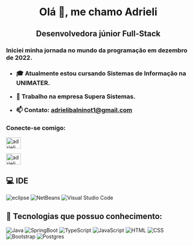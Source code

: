 <h1 align="center">Olá 👋, me chamo Adrieli</h1>
<h2 align="center"> Desenvolvedora júnior Full-Stack</h2>

<h3>Iniciei minha jornada no mundo da programação em dezembro de 2022.<h3>

- :mortar_board: Atualmente estou cursando Sistemas de Informação na UNIMATER.

- 🔭 Trabalho na empresa Supera Sistemas.

- 📫 Contato: **adrielibalninot1@gmail.com**

<h3 align="left">Conecte-se comigo: </h3>
<p align="left">
<a href="https://www.linkedin.com/in/adrieli-balbinot/" target="blank"><img align="center" src="https://raw.githubusercontent.com/rahuldkjain/github-profile-readme-generator/master/src/images/icons/Social/linked-in-alt.svg" alt="adrieli" height="30" width="40" /></a>
</p>
<p align="left">
<a href="adrielibalbinot1@gmail.com" target="blank"><img align="center" src="https://raw.githubusercontent.com/rahuldkjain/github-profile-readme-generator/master/src/images/icons/Social/linked-in-alt.svg" alt="adrieli" height="30" width="40" /></a>
</p>

## 💻 IDE
![eclipse](https://img.shields.io/badge/Eclipse_RAD_Studio-B22222?style=for-the-badge&logo=eclipse&logoColor=white)
![NetBeans](https://img.shields.io/badge/Apache%20NetBeans%20IDE-1B6AC6.svg?style=for-the-badge&logo=Apache-NetBeans-IDE&logoColor=white)
![Visual Studio Code](https://img.shields.io/badge/Visual%20Studio%20Code-0078d7.svg?style=for-the-badge&logo=visual-studio-code&logoColor=white)

## 🚀 Tecnologias que possuo conhecimento: 
![Java](https://img.shields.io/badge/Java-ED8B00?style=for-the-badge&logo=java&logoColor=white)
![SpringBoot](https://img.shields.io/badge/Spring%20Boot-6DB33F.svg?style=for-the-badge&logo=Spring-Boot&logoColor=white)
![TypeScript](https://img.shields.io/badge/TypeScript-007ACC?style=for-the-badge&logo=typescript&logoColor=white)
![JavaScript](https://img.shields.io/badge/javascript-%23323330.svg?style=for-the-badge&logo=javascript&logoColor=%23F7DF1E)
![HTML](https://img.shields.io/badge/html-%23E34F26.svg?style=for-the-badge&logo=html&logoColor=white)
![CSS](https://img.shields.io/badge/css-%231572B6.svg?style=for-the-badge&logo=css&logoColor=white)
![Bootstrap](https://img.shields.io/badge/bootstrap-%23563D7C.svg?style=for-the-badge&logo=bootstrap&logoColor=white)
![Postgres](https://img.shields.io/badge/postgres-%23316192.svg?style=for-the-badge&logo=postgresql&logoColor=white)
